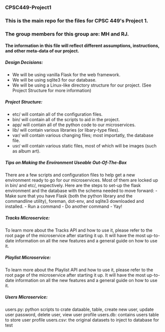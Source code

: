 ### CPSC449-Project1
### This is the main repo for the files for CPSC 449's Project 1.
### The group members for this group are: MH and RJ.

#### The information in this file will reflect different assumptions, instructions, and other meta-data of our project.

##### Design Decisions:
   - We will be using vanilla Flask for the web framework.
   - We will be using sqlite3 for our database.
   - We will be using a Linux-like directory structure for our project. (See Project Structure for more information)

##### Project Structure:
   - etc/ will contain all of the configuration files.
   - bin/ will contain all of the scripts to aid in the project.
   - app/ will contain all of the python code to our microservices.
   - lib/ will contain various libraries (or libary-type files).
   - var/ will contain various changing files; most importatly, the database file.
   - usr/ will contain various static files, most of which will be images (such as album art).

##### Tips on Making the Environment Useable Out-Of-The-Box
There are a few scripts and configuration files to help get a new environment ready to go for our microservices. Most of them are locked up in bin/ and etc/, respectively. Here are the steps to set-up the
flask environment and the database with the schema needed to move forward:
    - Make sure that you have Flask (both the python library and the commandline utility), foreman, dot-env, and sqlite3 downloaded and installed.
    - Run a command
    - Do another command
    - Yay!

##### Tracks Microservice:
To learn more about the Tracks API and how to use it, please refer to the root page of the microservice after starting it up. It will have the most up-to-date information on all the new features and a general
guide on how to use it.

##### Playlist Microservice:
To learn more about the Playlist API and how to use it, please refer to the root page of the microservice after starting it up. It will have the most up-to-date information on all the new features and a general
guide on how to use it.

##### Users Microservice:
users.py: python scripts to crate dataable, table, create new user, update user password, delete user, view user profile
users.db: contains users table to store user profile
users.csv: the original datasets to inject to database for test
